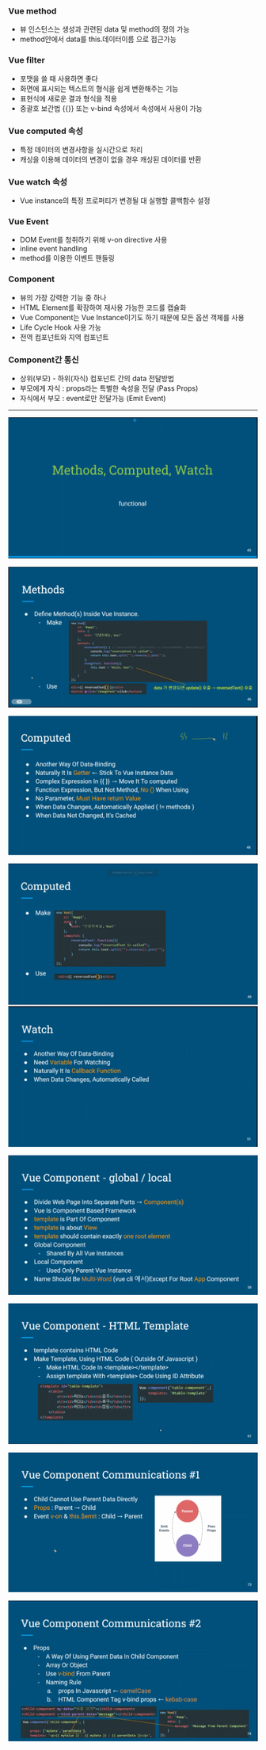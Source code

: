 ### Vue method

- 뷰 인스턴스는 생성과 관련된 data 및 method의 정의 가능
- method안에서 data를 this.데이터이름 으로 접근가능

### Vue filter

- 포맷을 쓸 때 사용하면 좋다
- 화면에 표시되는 텍스트의 형식을 쉽게 변환해주는 기능
- 표현식에 새로운 결과 형식을 적용
- 중괄호 보간법 {{}} 또는 v-bind 속성에서 속성에서 사용이 가능

### Vue computed 속성

- 특정 데이터의 변경사항을 실시간으로 처리
- 캐싱을 이용해 데이터의 변경이 없을 경우 캐싱된 데이터를 반환

### Vue watch 속성

- Vue instance의 특정 프로퍼티가 변경될 대 실행할 콜백함수 설정

### Vue Event

- DOM Event를 청취하기 위해 v-on directive 사용
- inline event handling
- method를 이용한 이벤트 핸들링

### Component

- 뷰의 가장 강력한 기능 중 하나
- HTML Element를 확장하여 재사용 가능한 코드를 캡슐화
- Vue Component는 Vue Instance이기도 하기 때문에 모든 옵션 객체를 사용
- Life Cycle Hook 사용 가능
- 전역 컴포넌트와 지역 컴포넌트

### Component간 통신

- 상위(부모) - 하위(자식) 컴포넌트 간의 data 전달방법
- 부모에게 자식 : props라는 특별한 속성을 전달 (Pass Props)
- 자식에서 부모 : event로만 전달가능 (Emit Event)

-----------------

![image-20220509131318702](0509.assets/image-20220509131318702.png)

![image-20220509131406921](0509.assets/image-20220509131406921.png)

![image-20220509133104226](0509.assets/image-20220509133104226.png)

![image-20220509133427819](0509.assets/image-20220509133427819.png)![image-20220509134200908](0509.assets/image-20220509134200908.png)

![image-20220509165621208](../../back/image-20220509165621208.png)

![image-20220509165953328](0509.assets/image-20220509165953328.png)

![image-20220509172231966](0509.assets/image-20220509172231966.png)

![image-20220509172654496](0509.assets/image-20220509172654496.png)

